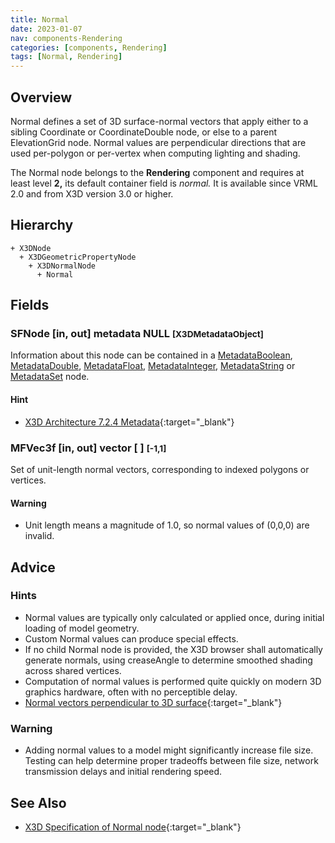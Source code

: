 ```yaml
---
title: Normal
date: 2023-01-07
nav: components-Rendering
categories: [components, Rendering]
tags: [Normal, Rendering]
---
```

<style>
.post h3 {
  word-spacing: 0.2em;
}
</style>

## Overview

Normal defines a set of 3D surface-normal vectors that apply either to a sibling Coordinate or CoordinateDouble node, or else to a parent ElevationGrid node. Normal values are perpendicular directions that are used per-polygon or per-vertex when computing lighting and shading.

The Normal node belongs to the **Rendering** component and requires at least level **2,** its default container field is *normal.* It is available since VRML 2.0 and from X3D version 3.0 or higher.

## Hierarchy

```
+ X3DNode
  + X3DGeometricPropertyNode
    + X3DNormalNode
      + Normal
```

## Fields

### SFNode [in, out] **metadata** NULL <small>[X3DMetadataObject]</small>

Information about this node can be contained in a [MetadataBoolean](/x_ite/components/core/metadataboolean/), [MetadataDouble](/x_ite/components/core/metadatadouble/), [MetadataFloat](/x_ite/components/core/metadatafloat/), [MetadataInteger](/x_ite/components/core/metadatainteger/), [MetadataString](/x_ite/components/core/metadatastring/) or [MetadataSet](/x_ite/components/core/metadataset/) node.

#### Hint

- [X3D Architecture 7.2.4 Metadata](https://www.web3d.org/specifications/X3Dv4Draft/ISO-IEC19775-1v4-IS.proof//Part01/components/core.html#Metadata){:target="_blank"}

### MFVec3f [in, out] **vector** [ ] <small>[-1,1]</small>

Set of unit-length normal vectors, corresponding to indexed polygons or vertices.

#### Warning

- Unit length means a magnitude of 1.0, so normal values of (0,0,0) are invalid.

## Advice

### Hints

- Normal values are typically only calculated or applied once, during initial loading of model geometry.
- Custom Normal values can produce special effects.
- If no child Normal node is provided, the X3D browser shall automatically generate normals, using creaseAngle to determine smoothed shading across shared vertices.
- Computation of normal values is performed quite quickly on modern 3D graphics hardware, often with no perceptible delay.
- [Normal vectors perpendicular to 3D surface](https://en.wikipedia.org/wiki/Normal_(geometry)){:target="_blank"}

### Warning

- Adding normal values to a model might significantly increase file size. Testing can help determine proper tradeoffs between file size, network transmission delays and initial rendering speed.

## See Also

- [X3D Specification of Normal node](https://www.web3d.org/documents/specifications/19775-1/V4.0/Part01/components/rendering.html#Normal){:target="_blank"}
